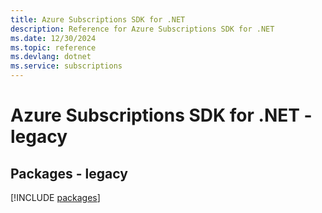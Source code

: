 ```yaml
---
title: Azure Subscriptions SDK for .NET
description: Reference for Azure Subscriptions SDK for .NET
ms.date: 12/30/2024
ms.topic: reference
ms.devlang: dotnet
ms.service: subscriptions
---
```

# Azure Subscriptions SDK for .NET - legacy
## Packages - legacy
[!INCLUDE [packages](subscriptions-index.md)]